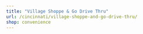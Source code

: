```yaml
---
title: "Village Shoppe & Go Drive Thru"
url: /cincinnati/village-shoppe-and-go-drive-thru/
shop: convenience
---
```

